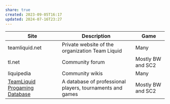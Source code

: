 ```yaml
---
share: true
created: 2023-09-05T16:17
updated: 2024-07-16T23:27
---
```

| Site                                                                                  | Description                                               | Game              |
| ------------------------------------------------------------------------------------- | --------------------------------------------------------- | ----------------- |
| teamliquid.net                                                                        | Private website of the organization Team Liquid           | Many              |
| tl.net                                                                                | Community forum                                           | Mostly BW and SC2 |
| liquipedia                                                                            | Community wikis                                           | Many              |
| [TeamLiquid Progaming Database](https://tl.net/tlpd/ "TeamLiquid Progaming Database") | A database of professional players, tournaments and games | Mostly BW and SC2 |
